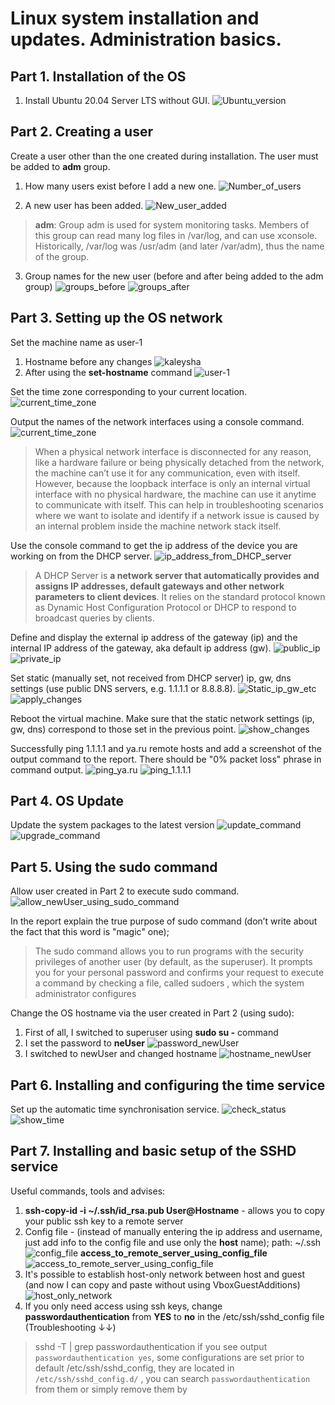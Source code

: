 # Linux system installation and updates. Administration basics.

## Part 1. Installation of the OS

1. Install Ubuntu 20.04 Server LTS without GUI.
![Ubuntu_version](./images/1.1.png)

## Part 2. Creating a user

Create a user other than the one created during installation. 
The user must be added to **adm** group.

1. How many users exist before I add a new one.
![Number_of_users](./images/2.1.png)

2. A new user has been added.
![New_user_added](./images/2.2.png)

>  **adm**: Group adm is used for system monitoring tasks. Members of
> this group can read many log files in /var/log, and can use xconsole.
> Historically, /var/log was /usr/adm (and later /var/adm), thus the
> name of the group.
> 

3. Group names for the new user (before and after being added to the adm group)
![groups_before](./images/2.3.png)
![groups_after](./images/2.4.png)

## Part 3. Setting up the OS network

Set the machine name as user-1

1. Hostname before any changes
![kaleysha](./images/3.1.png)
2. After using the **set-hostname** command
![user-1](./images/3.2.png)

Set the time zone corresponding to your current location.
![current_time_zone](./images/3.3.png)

Output the names of the network interfaces using a console command.
![current_time_zone](./images/3.4.png)

> When a physical network interface is disconnected for any reason, like a hardware 
> failure or being physically detached from the network, the machine can’t use it for any 
> communication, even with itself.
> However, because the loopback interface is only an internal virtual 
> interface with no physical hardware, the machine can use it anytime to communicate with itself.
> This can help in troubleshooting scenarios where we want to isolate and identify if a network 
> issue is caused by an internal problem inside the machine network stack itself.

Use the console command to get the ip address of the device you are working on from the DHCP server.
![ip_address_from_DHCP_server](./images/3.5.png)

> A DHCP Server is **a network server that automatically provides and
> assigns IP addresses, default gateways and other network parameters to
> client devices**. It relies on the standard protocol known as Dynamic
> Host Configuration Protocol or DHCP to respond to broadcast queries by
> clients.

Define and display the external ip address of the gateway (ip) and 
the internal IP address of the gateway, aka default ip address (gw).
![public_ip](./images/3.6.png)
![private_ip](./images/3.7.png)

Set static (manually set, not received from DHCP server) ip, gw, dns settings 
(use public DNS servers, e.g. 1.1.1.1 or 8.8.8.8).
![Static_ip_gw_etc](./images/3.8.png)
![apply_changes](./images/3.9.png)

Reboot the virtual machine. Make sure that the static network settings (ip, gw, dns)
correspond to those set in the previous point.
![show_changes](./images/3.10.png)

Successfully ping 1.1.1.1 and ya.ru remote hosts and add a screenshot of 
the output command to the report. There should be "0% packet loss" phrase in command output.
![ping_ya.ru](./images/3.11.png)
![ping_1.1.1.1](./images/3.12.png)

## Part 4. OS Update

Update the system packages to the latest version
![update_command](./images/4.1.png)
![upgrade_command](./images/4.2.png)

## Part 5. Using the sudo command

Allow user created in Part 2 to execute sudo command.
![allow_newUser_using_sudo_command](./images/5.1.png)

In the report explain the true purpose of sudo command (don’t write about the fact that this word is "magic" one);
> The sudo command allows you to run programs with the security privileges of another user 
>(by default, as the superuser). It prompts you for your personal password and confirms your 
>request to execute a command by checking a file, called sudoers , which the system administrator configures

Change the OS hostname via the user created in Part 2 (using sudo):
1. First of all, I switched to superuser using **sudo su -** command
2. I set the password to **neUser**
![password_newUser](./images/5.2.png)
3. I switched to newUser and changed hostname
![hostname_newUser](./images/5.3.png)

## Part 6. Installing and configuring the time service

Set up the automatic time synchronisation service.
![check_status](./images/6.1.png)
![show_time](./images/6.2.png)

## Part 7. Installing and basic setup of the SSHD service

Useful commands, tools and advises:
1. **ssh-copy-id -i ~/.ssh/id_rsa.pub User@Hostname** - allows you to copy your public ssh key to a remote server 
2. Config file - (instead of manually entering the ip address and username, just add info to the config file and use only the **host** name); path: ~/.ssh
![config_file](./images/7.1.png)
**access_to_remote_server_using_config_file**
![access_to_remote_server_using_config_file](./images/7.2.png)
3. It's possible to establish host-only network between host and guest (and now I can copy and paste without using VboxGuestAdditions)
![host_only_network](./images/7.3.png)
4. If you only need access using ssh keys, change **passwordauthentication** from **YES** to **no** in the /etc/ssh/sshd_config file (Troubleshooting ↓↓)
> sshd -T | grep passwordauthentication        if you see output 
> `passwordauthentication yes`, some configurations are set prior to
> default /etc/ssh/sshd_config, they are located in 
> `/etc/ssh/sshd_config.d/`  , you can search  `passwordauthentication` 
> from them or simply remove them by
